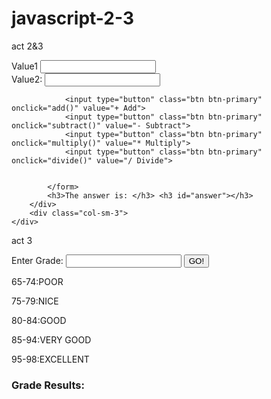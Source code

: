 # javascript-2-3
act 2&amp;3
<!DOCTYPE html>
<html>
<head>
	<title>Javascript Activity2 - [Rey Anthony Baldado]</title>
	<link rel="stylesheet" type="text/css" href="style.css">
	<link rel="stylesheet" type="text/css" href="https://stackpath.bootstrapcdn.com/bootstrap/4.1.3/css/bootstrap.min.css">
	<meta charset="utf-8">
	<meta name="viewport" content="width=device-width, initial-scale=1">
  <style>
  * 
<body>
	
  </style>
</head>
<body>
<div class="container">
	<div class="row">
		<div class="col-sm-3"></div>
		<div class="col-sm-6">
			<form>
				<div class="form-group">
					<label >Value1</label>
					<input type="text" class="form-control" id="Value1">
				</div>
				<div class="form-group">
					<label>Value2:</label>
					<input type="text" class="form-control" id="Value2">
				</div>

				<input type="button" class="btn btn-primary" onclick="add()" value="+ Add">
				<input type="button" class="btn btn-primary" onclick="subtract()" value="- Subtract">
				<input type="button" class="btn btn-primary" onclick="multiply()" value="* Multiply">
				<input type="button" class="btn btn-primary" onclick="divide()" value="/ Divide">


			</form>
			<h3>The answer is: </h3> <h3 id="answer"></h3>
		</div>
		<div class="col-sm-3">
	</div>
</div>

<script type="text/javascript">
var Value1,Value2,result;
	function add()
	{
		var Value1 = Number(document.getElementById('Value1').value);
		var Value2 = Number(document.getElementById('Value2').value);
		var result = Value1+Value2; 
		document.getElementById('answer').innerHTML=result;
		if (isNaN(result)) 
		{
			alert("Invalid Number");
			var warning = document.getElementById("answer").innerHTML = "Invalid Number";
		}
		else 
		{
			alert("number")
		}
	}
	
	function subtract()
	{
		var Value1 = Number(document.getElementById('Value1').value);
		var Value2 = Number(document.getElementById('Value2').value);
		var result = Value1-Value2; 
		document.getElementById('answer').innerHTML=result;
		if (isNaN(result)) 
		{
			alert("Invalid Number");
			var warning = document.getElementById("answer").innerHTML = "Invalid Number";
		}
		else 
		{
			alert("number")
		}
	}
	function multiply()
	{
		var Value1 = Number(document.getElementById('Value1').value);
		var Value2 = Number(document.getElementById('Value2').value);
		var result = Value1*Value2; 
		document.getElementById('answer').innerHTML=result;
		if (isNaN(result)) 
		{
			alert("Invalid Number");
			var warning = document.getElementById("answer").innerHTML = "Invalid Number";
		}
		else 
		{
			alert("number")
		}
	}
	function divide()
	{
		var Value1 = Number(document.getElementById('Value1').value);
		var Value2 = Number(document.getElementById('Value2').value);
		var result = Value1/Value2; 
		document.getElementById('answer').innerHTML=result;
		if (isNaN(result)) 
		{
			alert("Invalid Number");
			var warning = document.getElementById("answer").innerHTML = "Invalid Number";
		}
		else 
		{
			alert("number")
		}
	}

</script>
</body>
</html>


act 3

<!DOCTYPE html>
<html>
<head>
	<title>Javascript Activity 3 - Rey Anthony Baldado</title>
	<link rel="stylesheet" type="text/css" href="style.css">
	<link rel="stylesheet" type="text/css" href="https://stackpath.bootstrapcdn.com/bootstrap/4.1.3/css/bootstrap.min.css">
	<meta charset="utf-8">
	<meta name="viewport" content="width=device-width, initial-scale=1"		>
</head>
<body>
<div class="container"
<label>Enter Grade:</label>
<input type="text" id='grd'>
<input type="button"value="GO!" onclick="search()">
<p>65-74:POOR</p>
<p>75-79:NICE</p>
<p>80-84:GOOD</p>
<p>85-94:VERY GOOD</p>
<p>95-98:EXCELLENT</p>
<h3>Grade Results:</h3>
<h3 id="result">
</div>
<script>
                                                                                            
function search()
{
	var grd=Number(document.getElementById('grd').value);
		
		if(isNaN('grd')==false)
		var bracket=""
	{
		if(grd>94)
		{
		document.getElementById('result').innerHTML="EXCELLENT";
		}
		else if(grd>84)
		{
		document.getElementById('result').innerHTML="VERY GOOD";
		}
		else if(grd>79)
		{
		document.getElementById('result').innerHTML="GOOD";
		}
		else if(grd>74)
		{
		document.getElementById('result').innerHTML="NICE";
		}
		else if(grd<75)
		{
		document.getElementById('result').innerHTML="POOR";
		}	
		else 
		{
		document.getElementById('result').innerHTML="INVALID VALUE";
		}

	}

}


</script>
</body>
